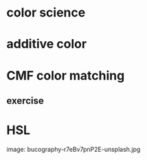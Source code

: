# color science

# additive color

# CMF color matching

## exercise

# HSL

image:
bucography-r7eBv7pnP2E-unsplash.jpg
